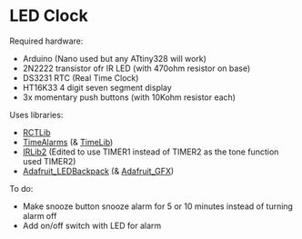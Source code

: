 # LED Clock

Required hardware:
- Arduino (Nano used but any ATtiny328 will work)
- 2N2222  transistor ofr IR LED (with 470ohm resistor on base)
- DS3231 RTC (Real Time Clock)
- HT16K33 4 digit seven segment display
- 3x momentary push buttons (with 10Kohm resistor each)

Uses libraries:
- [RCTLib](https://github.com/adafruit/RTClib)
- [TimeAlarms](https://github.com/PaulStoffregen/TimeAlarms) (& [TimeLib](https://github.com/PaulStoffregen/Time))
- [IRLib2](https://github.com/cyborg5/IRLib2) (Edited to use TIMER1 instead of TIMER2 as the tone function used TIMER2)
- [Adafruit_LEDBackpack](https://github.com/adafruit/Adafruit_LED_Backpack) (& [Adafruit_GFX](https://github.com/adafruit/Adafruit-GFX-Library))

To do:
- Make snooze button snooze alarm for 5 or 10 minutes instead of turning alarm off
- Add on/off switch with LED for alarm
